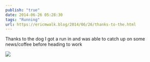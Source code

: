 ```yaml
---
publish: "true"
date: 2014-06-26 05:28:30
tags: "Running"
url: https://ericmwalk.blog/2014/06/26/thanks-to-the.html
---
```


Thanks to the dog I got a run in and was able to catch up on some news/coffee before heading to work

![](https://ericmwalk.blog/uploads/2022/844bf9a41b.jpg)